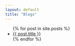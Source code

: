 ```yaml
---
layout: default
title: "Blogs"
---
```


<ul class="blogposts_listing">
  {% for post in site.posts %}
    <li class="post_list_item">
      <a href="{{ post.url }}">{{ post.title }}</a>
    </li>
  {% endfor %}
</ul>